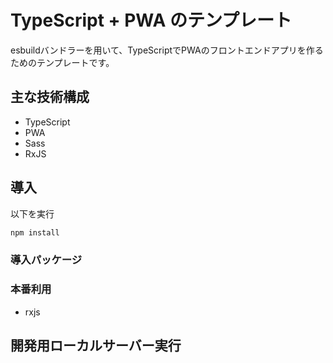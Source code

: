 # TypeScript + PWA のテンプレート

esbuildバンドラーを用いて、TypeScriptでPWAのフロントエンドアプリを作るためのテンプレートです。



## 主な技術構成
- TypeScript
- PWA
- Sass
- RxJS

## 導入

以下を実行
```zsh
npm install
```
### 導入パッケージ
<!-- - typescript: TypeScriptを利用するために導入
- sass: Sassを利用する際に必要
- chokidar-cli: 特定のファイルやディレクトリの変更を監視し、変更があった場合に特定のコマンドを自動的に実行するために導入
- concurrently: npmのコマンドを（`tsc -w`しつつ、`sass --watch`し、`lite-server`を実行するなど）同時実行するためのパッケージ
- lite-server: 開発用にローカルサーバーとして利用 -->

### 本番利用
- rxjs

## 開発用ローカルサーバー実行
